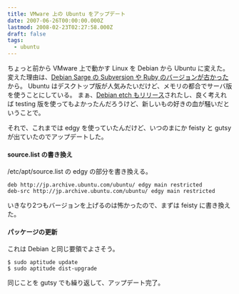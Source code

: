 ```yaml
---
title: VMware 上の Ubuntu をアップデート
date: 2007-06-26T00:00:00.000Z
lastmod: 2008-02-23T02:27:58.000Z
draft: false
tags:
  - ubuntu
---
```


ちょっと前から VMware 上で動かす Linux を Debian から Ubuntu に変えた。 変えた理由は、[Debian Sarge の Subversion や Ruby のバージョンが古かった](/posts/20070219/p01)から。 Ubuntu はデスクトップ版が人気みたいだけど、メモリの都合でサーバ版を使うことにしている。 まぁ、[Debian etch もリリース](/posts/20070410/p02)されたし、良く考えれば testing 版を使ってもよかったんだろうけど、新しいもの好きの血が騒いだということで。

それで、これまでは edgy を使っていたんだけど、いつのまにか feisty と gutsy が出ていたのでアップデートした。

#### source.list の書き換え

/etc/apt/source.list の edgy の部分を書き換える。

```
deb http://jp.archive.ubuntu.com/ubuntu/ edgy main restricted
deb-src http://jp.archive.ubuntu.com/ubuntu/ edgy main restricted
```

いきなり2つもバージョンを上げるのは怖かったので、まずは feisty に書き換えた。

#### パッケージの更新

これは Debian と同じ要領でよさそう。

```
$ sudo aptitude update
$ sudo aptitude dist-upgrade
```

同じことを gutsy でも繰り返して、アップデート完了。
